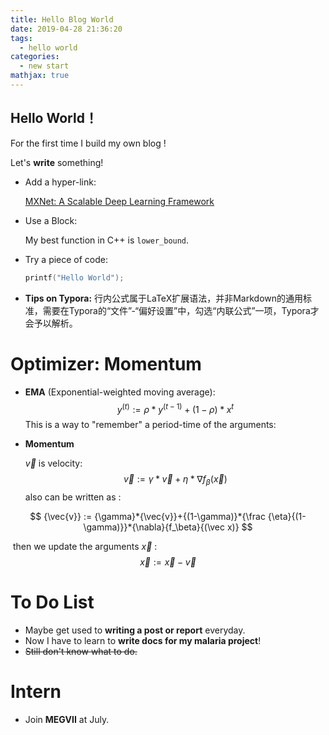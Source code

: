 ```yaml
---
title: Hello Blog World
date: 2019-04-28 21:36:20
tags:
  - hello world
categories: 
  - new start
mathjax: true
---
```


## Hello World！

For the first time I build my own blog !

Let's **write** something!

- Add a hyper-link:

  [MXNet: A Scalable Deep Learning Framework](https://mxnet.apache.org/)

- Use a Block:

  My best function in C++ is `lower_bound`.

- Try a piece of code:

  ```C++
  printf("Hello World");
  ```

- **Tips on Typora:**  行内公式属于LaTeX扩展语法，并非Markdown的通用标准，需要在Typora的“文件”-“偏好设置”中，勾选“内联公式”一项，Typora才会予以解析。

# Optimizer: Momentum

- **EMA** (Exponential-weighted moving average):
  $$
  y^{(t)}:= {\rho}*y^{(t-1)} + {(1-\rho)}*x^{t}
  $$
  This is a way to "remember" a period-time of the arguments:

- **Momentum**

  $\vec{v}$ is velocity:
  $$
  {\vec{v}} := {\gamma}*{\vec{v}}+{\eta}*{\nabla}{f_\beta}{(\vec x)}
  $$
  also can be written as :

$$
{\vec{v}} := {\gamma}*{\vec{v}}+{(1-\gamma)}*{\frac {\eta}{(1-\gamma)}}*{\nabla}{f_\beta}{(\vec x)}
$$

​		then we update the arguments $\vec x$ :
$$
\vec x := \vec x - \vec v
$$

# To Do List

- Maybe get used to **writing a post or report** everyday.
- Now I have to learn to **write  docs for my malaria project**!
- ~~Still don't know what to do.~~

# Intern

- Join **MEGVII** at July.

